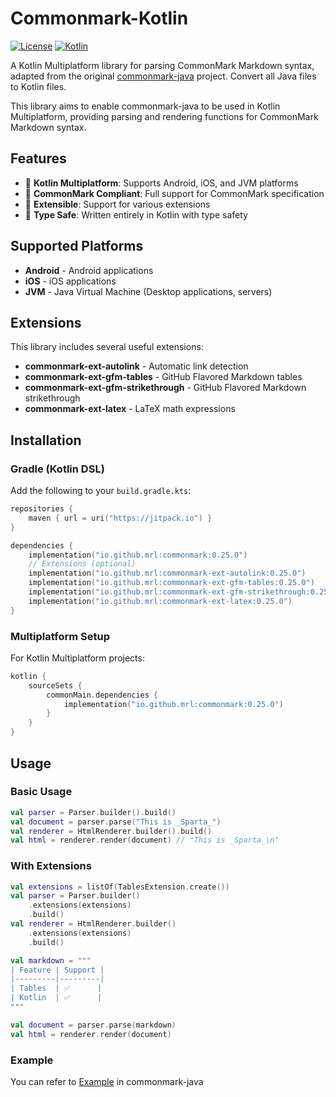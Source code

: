# Commonmark-Kotlin

[![License](https://img.shields.io/badge/License-BSD%202--Clause-orange.svg)](https://opensource.org/licenses/BSD-2-Clause)
[![Kotlin](https://img.shields.io/badge/kotlin-multiplatform-blue.svg?logo=kotlin)]([http://kotlinlang.org](https://www.jetbrains.com/kotlin-multiplatform/))

A Kotlin Multiplatform library for parsing CommonMark Markdown syntax, adapted from the
original [commonmark-java](https://github.com/commonmark/commonmark-java) project.
Convert all Java files to Kotlin files.

This library aims to enable commonmark-java to be used in Kotlin Multiplatform, providing parsing
and rendering functions for CommonMark Markdown syntax.

## Features

- 🚀 **Kotlin Multiplatform**: Supports Android, iOS, and JVM platforms
- 📝 **CommonMark Compliant**: Full support for CommonMark specification
- 🔧 **Extensible**: Support for various extensions
- 🎯 **Type Safe**: Written entirely in Kotlin with type safety

## Supported Platforms

- **Android** - Android applications
- **iOS** - iOS applications
- **JVM** - Java Virtual Machine (Desktop applications, servers)

## Extensions

This library includes several useful extensions:

- **commonmark-ext-autolink** - Automatic link detection
- **commonmark-ext-gfm-tables** - GitHub Flavored Markdown tables
- **commonmark-ext-gfm-strikethrough** - GitHub Flavored Markdown strikethrough
- **commonmark-ext-latex** - LaTeX math expressions

## Installation

### Gradle (Kotlin DSL)

Add the following to your `build.gradle.kts`:

```kotlin
repositories {
    maven { url = uri("https://jitpack.io") }
}

dependencies {
    implementation("io.github.mrl:commonmark:0.25.0")
    // Extensions (optional)
    implementation("io.github.mrl:commonmark-ext-autolink:0.25.0")
    implementation("io.github.mrl:commonmark-ext-gfm-tables:0.25.0")
    implementation("io.github.mrl:commonmark-ext-gfm-strikethrough:0.25.0")
    implementation("io.github.mrl:commonmark-ext-latex:0.25.0")
}
```

### Multiplatform Setup

For Kotlin Multiplatform projects:

```kotlin 
kotlin {
    sourceSets {
        commonMain.dependencies {
            implementation("io.github.mrl:commonmark:0.25.0")
        }
    }
}
```

## Usage

### Basic Usage

```kotlin
val parser = Parser.builder().build()
val document = parser.parse("This is _Sparta_")
val renderer = HtmlRenderer.builder().build()
val html = renderer.render(document) // "This is _Sparta_\n"
```

### With Extensions

```kotlin
val extensions = listOf(TablesExtension.create())
val parser = Parser.builder()
    .extensions(extensions)
    .build()
val renderer = HtmlRenderer.builder()
    .extensions(extensions)
    .build()

val markdown = """
| Feature | Support |
|---------|---------|
| Tables  | ✅      |
| Kotlin  | ✅      |
"""

val document = parser.parse(markdown)
val html = renderer.render(document)
```

### Example

You can refer to [Example](https://github.com/commonmark/commonmark-java#usage) in commonmark-java
